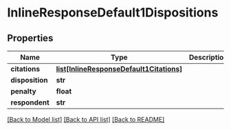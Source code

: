 # InlineResponseDefault1Dispositions

## Properties
Name | Type | Description | Notes
------------ | ------------- | ------------- | -------------
**citations** | [**list[InlineResponseDefault1Citations]**](InlineResponseDefault1Citations.md) |  | [optional] 
**disposition** | **str** |  | [optional] 
**penalty** | **float** |  | [optional] 
**respondent** | **str** |  | [optional] 

[[Back to Model list]](../README.md#documentation-for-models) [[Back to API list]](../README.md#documentation-for-api-endpoints) [[Back to README]](../README.md)


